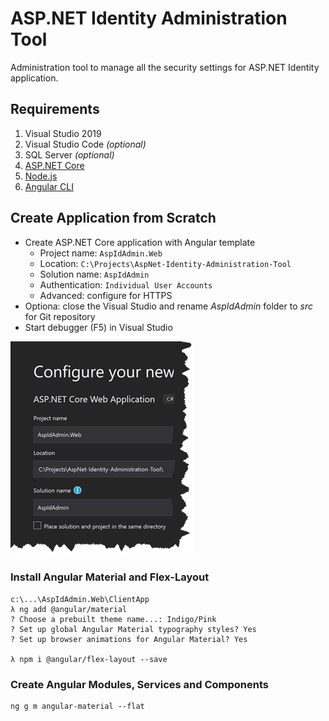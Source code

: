 # ASP.NET Identity Administration Tool
Administration tool to manage all the security settings for ASP.NET Identity application.

## Requirements
1. Visual Studio 2019
1. Visual Studio Code *(optional)*
1. SQL Server *(optional)*
1. [ASP.NET Core](https://dotnet.microsoft.com/download)
1. [Node.js](https://nodejs.org/)
1. [Angular CLI](https://cli.angular.io/)

## Create Application from Scratch

* Create ASP.NET Core application with Angular template
  * Project name: `AspIdAdmin.Web`
  * Location: `C:\Projects\AspNet-Identity-Administration-Tool`
  * Solution name: `AspIdAdmin`
  * Authentication: `Individual User Accounts`
  * Advanced: configure for HTTPS
* Optiona: close the Visual Studio and rename *AspIdAdmin* folder to *src* for Git repository
* Start debugger (F5) in Visual Studio

![](images/create-project.png)

### Install Angular Material and Flex-Layout

```console
c:\...\AspIdAdmin.Web\ClientApp
λ ng add @angular/material
? Choose a prebuilt theme name...: Indigo/Pink
? Set up global Angular Material typography styles? Yes
? Set up browser animations for Angular Material? Yes

λ npm i @angular/flex-layout --save
```

### Create Angular Modules, Services and Components

```console
ng g m angular-material --flat
```